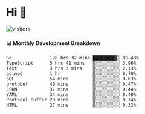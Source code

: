 # Hi 👋
 
![visitors](https://visitor-badge.glitch.me/badge?page_id=sorcererxw.sorcererx)

#### 📊 Monthly Development Breakdown

<!--START_SECTION:waka-->
```text
Go              128 hrs 32 mins ████████▓░ 89.43%
TypeScript      5 hrs 41 mins   ▒░░░░░░░░░ 3.96%
Text            3 hrs 3 mins    ▒░░░░░░░░░ 2.13%
go.mod          1 hr            ▒░░░░░░░░░ 0.70%
SQL             54 mins         ▒░░░░░░░░░ 0.63%
protobuf        40 mins         ▒░░░░░░░░░ 0.47%
JSON            37 mins         ▒░░░░░░░░░ 0.44%
YAML            34 mins         ▒░░░░░░░░░ 0.40%
Protocol Buffer 29 mins         ▒░░░░░░░░░ 0.34%
HTML            27 mins         ▒░░░░░░░░░ 0.32%
```
<!--END_SECTION:waka-->
